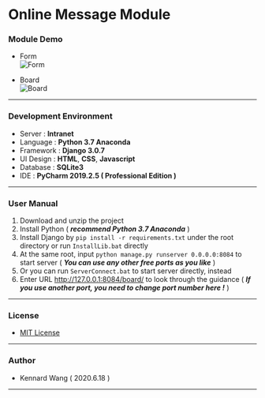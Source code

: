 # Online Message Module
### Module Demo
+ Form  
![Form](https://kennardwang.github.io/ImageSource/Project/OnlineMessageForm.png)  

+ Board  
![Board](https://kennardwang.github.io/ImageSource/Project/OnlineMessageBoard.png)  

------
### Development Environment
+ Server : **Intranet**
+ Language : **Python 3.7 Anaconda**
+ Framework : **Django 3.0.7**
+ UI Design : **HTML**, **CSS**, **Javascript**
+ Database : **SQLite3**
+ IDE : **PyCharm 2019.2.5 ( Professional Edition )**
------
### User Manual
1. Download and unzip the project
2. Install Python ( ***recommend Python 3.7 Anaconda*** )
3. Install Django by `pip install -r requirements.txt` under the root directory or run `InstallLib.bat` directly
4. At the same root, input `python manage.py runserver 0.0.0.0:8084` to start server ( ***You can use any other free ports as you like*** )
5. Or you can run `ServerConnect.bat` to start server directly, instead
6. Enter URL http://127.0.0.1:8084/board/ to look through the guidance ( ***If you use another port, you need to change port number here !*** )
------
### License
+ [MIT License](https://github.com/KennardWang/OnlineMessage/blob/master/LICENSE)
------
### Author
+ Kennard Wang ( 2020.6.18 )
------
